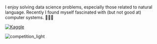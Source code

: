 I enjoy solving data science problems, especially those related to natural language. Recently I found myself fascinated with (but not good at) computer systems. 🤯🤯🤯

[![Kaggle](https://img.shields.io/badge/-Kaggle-5DB0DB?style=flat&logo=Kaggle&logoColor=white&link=https://www.kaggle.com/anjum48)](https://www.kaggle.com/zacchaeus)

![competition_light](https://road-to-kaggle-grandmaster.vercel.app/api/badges/zacchaeus/competition/light)

